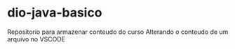 # dio-java-basico
Repositorio para armazenar conteudo do curso
Alterando o conteudo de um arquivo no VSCODE
